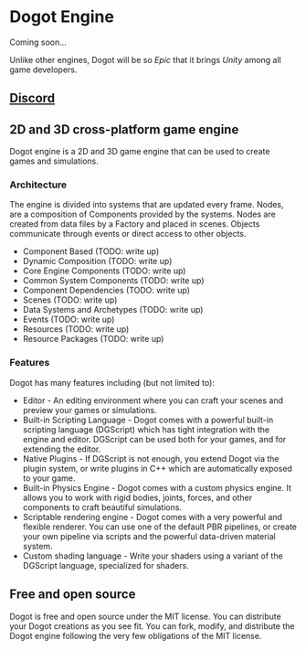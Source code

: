 # Dogot Engine

Coming soon...

Unlike other engines, Dogot will be so *Epic* that it brings *Unity* among all game developers.

## [Discord](https://discord.gg/xWeqPDNY)

## 2D and 3D cross-platform game engine
Dogot engine is a 2D and 3D game engine that can be used to create games and simulations. 

### Architecture
The engine is divided into systems that are updated every frame. Nodes, are a composition of Components provided by the systems. Nodes are created from data files by a Factory and placed in scenes. Objects communicate through events or direct access to other objects.

* Component Based (TODO: write up)
* Dynamic Composition (TODO: write up)
* Core Engine Components (TODO: write up)
* Common System Components (TODO: write up)
* Component Dependencies (TODO: write up)
* Scenes (TODO: write up)
* Data Systems and Archetypes (TODO: write up)
* Events (TODO: write up)
* Resources (TODO: write up)
* Resource Packages (TODO: write up)

### Features
Dogot has many features including (but not limited to):

- Editor - An editing environment where you can craft your scenes and preview your games or simulations.
- Built-in Scripting Language - Dogot comes with a powerful built-in scripting language (DGScript) which has tight integration with the engine and editor. DGScript can be used both for your games, and for extending the editor.
- Native Plugins - If DGScript is not enough, you extend Dogot via the plugin system, or write plugins in C++ which are automatically exposed to your game.
- Built-in Physics Engine - Dogot comes with a custom physics engine. It allows you to work with rigid bodies, joints, forces, and other components to craft beautiful simulations.
- Scriptable rendering engine - Dogot comes with a very powerful and flexible renderer. You can use one of the default PBR pipelines, or create your own pipeline via scripts and the powerful data-driven material system.
- Custom shading language - Write your shaders using a variant of the DGScript language, specialized for shaders.

## Free and open source
Dogot is free and open source under the MIT license. You can distribute your Dogot creations as you see fit. You can fork, modify, and distribute the Dogot engine following the very few obligations of the MIT license.
